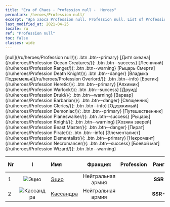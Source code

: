 ```yaml
---
title: "Era of Chaos - Profession null -  Heroes"
permalink: /heroes/Profession null/
excerpt: "Эра хаоса Profession null. Profession null. List of Profession  in Era of Chaos"
last_modified_at: 2021-04-25
locale: ru
ref: "Profession null"
toc: false
classes: wide
---
```

 [null](/ru/heroes/Profession null/){: .btn .btn--primary} [Дитя океана](/ru/heroes/Profession Ocean Creatures/){: .btn .btn--success} [Лесничий](/ru/heroes/Profession Ranger/){: .btn .btn--warning} [Рыцарь Смерти](/ru/heroes/Profession Death Knight/){: .btn .btn--danger} [Владыка Подземелья](/ru/heroes/Profession Overlord/){: .btn .btn--info} [Еретик](/ru/heroes/Profession Heretic/){: .btn .btn--primary} [Алхимик](/ru/heroes/Profession Warlock/){: .btn .btn--success} [Друид](/ru/heroes/Profession Druid/){: .btn .btn--warning} [Варвар](/ru/heroes/Profession Barbarian/){: .btn .btn--danger} [Священник](/ru/heroes/Profession Clerics/){: .btn .btn--info} [Одержимый](/ru/heroes/Profession Demoniac/){: .btn .btn--primary} [Путешественник](/ru/heroes/Profession Planeswalker/){: .btn .btn--success} [Рыцарь](/ru/heroes/Profession Knight/){: .btn .btn--warning} [Хозяин зверей](/ru/heroes/Profession Beast Master/){: .btn .btn--danger} [Пират](/ru/heroes/Profession Pirate/){: .btn .btn--info} [Элементалист](/ru/heroes/Profession Elementalist/){: .btn .btn--primary} [Некромант](/ru/heroes/Profession Necromancer/){: .btn .btn--success} [Боевой маг](/ru/heroes/Profession Wizard/){: .btn .btn--warning} 

  | Nr |  I |    Имя    |  Фракция:   |  Profession   |  Ранг  |    Specialty     | User Rate  | 
  |:---|:--:|:-----------|:-------:|:-------------:|:------:|:-----------------|:----:|
  | 1 | ![Эцио](/images/h/h_Ezio.jpg) | [Эцио](/ru/heroes/Ezio/) | Нейтральная армия |  | **SSR** |  Братство | R+ |
  | 2 | ![Кассандра](/images/h/h_kashandela.jpg) | [Кассандра](/ru/heroes/Kassandra/) | Нейтральная армия |  | **SSR-** |  Армия спартанцев | R |
